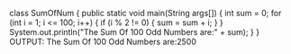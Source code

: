 class SumOfNum
{
public static void main(String args[])
{
int sum = 0;
for (int i = 1; i <= 100; i++)
{
if (i % 2 != 0)
{
sum = sum + i;
}
}
System.out.println("The Sum Of 100 Odd Numbers are:" + sum);
}
}
OUTPUT:
The Sum Of 100 Odd Numbers are:2500
